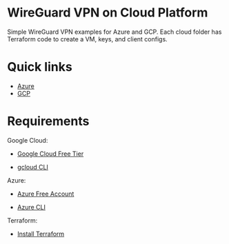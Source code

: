 # WireGuard VPN on Cloud Platform

Simple WireGuard VPN examples for Azure and GCP. Each cloud folder has Terraform code to create a VM, keys, and client configs.

# Quick links

- [Azure](cloud-wireguard-vpn/azure)
- [GCP](cloud-wireguard-vpn/gcp)

# Requirements

Google Cloud:
- [Google Cloud Free Tier](https://cloud.google.com/free/docs/free-cloud-features?hl=en#compute)

- [gcloud CLI](https://cloud.google.com/sdk/docs/install)

Azure:
- [Azure Free Account](https://azure.microsoft.com/en-us/pricing/purchase-options/azure-account?icid=azurefreeaccount#freeservices)

- [Azure CLI](https://learn.microsoft.com/en-us/cli/azure/install-azure-cli-linux?view=azure-cli-latest&pivots=apt)

Terraform:
- [Install Terraform](https://developer.hashicorp.com/terraform/tutorials/aws-get-started/install-cli)